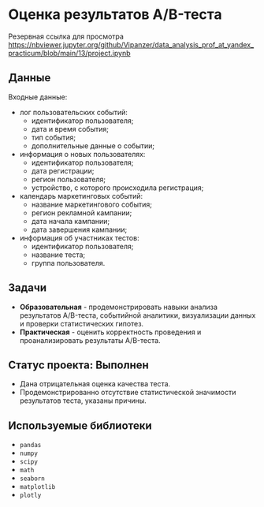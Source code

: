 # Оценка результатов A/B-теста
Резервная ссылка для просмотра https://nbviewer.jupyter.org/github/Vipanzer/data_analysis_prof_at_yandex_practicum/blob/main/13/project.ipynb

## Данные
Входные данные:
- лог пользовательских событий:
    - идентификатор пользователя;
    - дата и время события;
    - тип события;
    - дополнительные данные о событии;
- информация о новых пользователях:
    - идентификатор пользователя;
    - дата регистрации;
    - регион пользователя;
    - устройство, с которого происходила регистрация;
- календарь маркетинговых событий:
    - название маркетингового события;
    - регион рекламной кампании;
    - дата начала кампании;
    - дата завершения кампании;
- информация об участниках тестов:
    - идентификатор пользователя;
    - название теста;
    - группа пользователя.

## Задачи
- **Образовательная** - продемонстрировать навыки анализа результатов A/B-теста, событийной аналитики, визуализации данных и проверки статистических гипотез.
- **Практическая** - оценить корректность проведения и проанализировать результаты A/B-теста.

## Статус проекта: Выполнен
- Дана отрицательная оценка качества теста.
- Продемонстрированно отсутствие статистической значимости результатов теста, указаны причины.

## Используемые библиотеки
- `pandas`
- `numpy`
- `scipy`
- `math`
- `seaborn`
- `matplotlib`
- `plotly`
